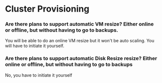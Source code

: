 # Cluster Provisioning

### Are there plans to support automatic VM resize? Either online or offline, but without having to go to backups.

You will be able to do an online VM resize but it won't be auto scaling. 
You will have to initiate it yourself.

### Are there plans to support automatic Disk Resize resize? Either online or offline, but without having to go to backups

No, you have to initiate it yourself
